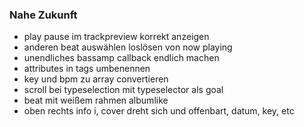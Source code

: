 ### Nahe Zukunft 
 - play pause im trackpreview korrekt anzeigen
 - anderen beat auswählen loslösen von now playing
 - unendliches bassamp callback endlich machen
 - attributes in tags umbenennen
 - key und bpm zu array convertieren
 - scroll bei typeselection mit typeselector als goal
 - beat mit weißem rahmen albumlike
 - oben rechts info i, cover dreht sich und offenbart, datum, key, etc
